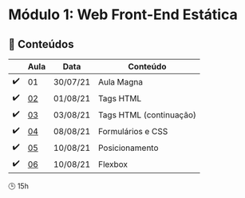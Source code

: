 # Módulo 1: Web Front-End Estática

## :blue_book: Conteúdos

|                    | Aula                | Data     | Conteúdo                |
| ------------------ | ------------------- | -------- | ----------------------- |
| :heavy_check_mark: | 01                  | 30/07/21 | Aula Magna              |
| :heavy_check_mark: | [02](aulas/aula_02) | 01/08/21 | Tags HTML               |
| :heavy_check_mark: | [03](aulas/aula_03) | 03/08/21 | Tags HTML (continuação) |
| :heavy_check_mark: | [04](aulas/aula_04) | 08/08/21 | Formulários e CSS       |
| :heavy_check_mark: | [05](aulas/aula_05) | 10/08/21 | Posicionamento          |
| :heavy_check_mark: | [06](aulas/aula_06) | 10/08/21 | Flexbox                 |

:clock3: 15h
